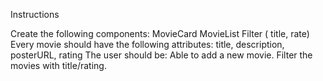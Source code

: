 Instructions

Create the following components:
MovieCard
MovieList
Filter ( title, rate)
Every movie should have the following attributes: title, description, posterURL, rating
The user should be:
Able to add a new movie.
Filter the movies with title/rating.